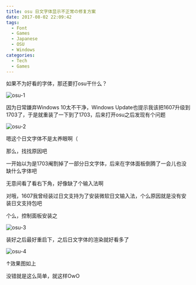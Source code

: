 ```yaml
---
title: osu 日文字体显示不正常の修复方案
date: 2017-08-02 22:09:42
tags:
  - Font
  - Games
  - Japanese
  - OSU
  - Windows
categories:
  - Tech
  - Games
---
```


如果不为好看的字体，那还要打osu干什么？

![osu-1](https://milkice.me/wp-content/uploads/2017/12/osu-jap-optimize-1.png)

因为日常嫌弃Windows 10太不干净，Windows Update也提示我该把1607升级到1703了，于是就重装了一下到了1703，后来打开osu之后发现有个问题

![osu-2](https://milkice.me/wp-content/uploads/2017/12/osu-jap-optimize-2.jpg)

嗯这个日文字体不是太养眼啊（

那么，找找原因吧

一开始以为是1703阉割掉了一部分日文字体，后来在字体面板倒腾了一会儿也没缺什么字体吧

无意间看了看右下角，好像缺了个输入法啊

对哦，1607我曾经装过日文支持为了安装微软日文输入法，个么原因就是没有安装日文支持包吧

个么，控制面板安装之

![osu-3](https://milkice.me/wp-content/uploads/2017/12/osu-jap-optimize-3.jpg)

装好之后最好重启下，之后日文字体的渲染就好看多了

![osu-4](https://milkice.me/wp-content/uploads/2017/12/osu-jap-optimize-4.jpg)

↑效果图如上

没错就是这么简单，就这样OwO
